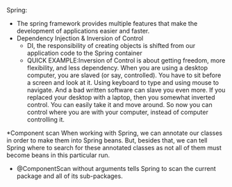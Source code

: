 Spring: 
* The spring framework provides multiple features that make the development of applications easier and faster.
* Dependency Injection & Inversion of Control 
    *  DI, the responsibility of creating objects is shifted from our application code to the Spring container
    * QUICK EXAMPLE:Inversion of Control is about getting freedom, more flexibility, and less dependency. 
    When you are using a desktop computer, you are slaved (or say, controlled).
    You have to sit before a screen and look at it. Using keyboard to type and using mouse to navigate.
    And a bad written software can slave you even more. If you replaced your desktop with a laptop, 
    then you somewhat inverted control. 
    You can easily take it and move around. So now you can control where you are with your computer, 
    instead of computer controlling it.
    
    
*Component scan
        When working with Spring, we can annotate our classes in order to make them into Spring beans. But, besides that, 
        we can tell Spring where to search for these annotated classes as not all of them must become beans in this particular run.
   * @ComponentScan without arguments tells Spring to scan the current package and all of its sub-packages.